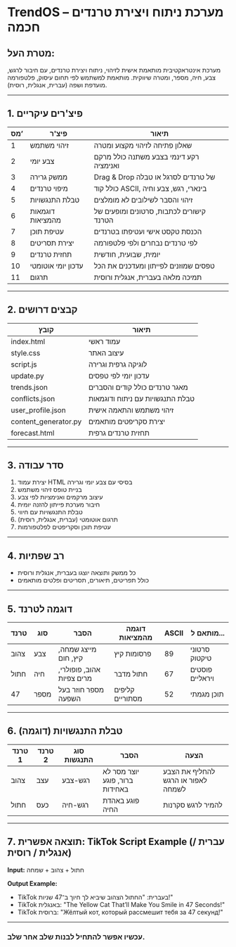 
# TrendOS – מערכת ניתוח ויצירת טרנדים חכמה

## מטרת העל:
מערכת אינטראקטיבית מותאמת אישית לזיהוי, ניתוח ויצירת טרנדים, עם חיבור לרגש, צבע, חיה, מספר, ומטרה שיווקית. מותאמת למשתמש לפי תחום עיסוק, פלטפורמה מועדפת ושפה (עברית, אנגלית, רוסית).

---

## 1. פיצ'רים עיקריים

| מס’ | פיצ'ר | תיאור |
|-----|--------|--------|
| 1 | זיהוי משתמש | שאלון פתיחה לזיהוי מקצוע ומטרה |
| 2 | צבע יומי | רקע דינמי בצבע משתנה כולל מרקם ואנימציה |
| 3 | ממשק גרירה | Drag & Drop של טרנדים לסרגל או טבלה |
| 4 | מיפוי טרנדים | כולל קוד ASCII, בינארי, רגש, צבע וחיה |
| 5 | טבלת התנגשויות | זיהוי והסבר לשילובים לא מומלצים |
| 6 | דוגמאות מהמציאות | קישורים לכתבות, סרטונים ומופעים של הטרנד |
| 7 | עטיפת תוכן | הכנסת טקסט אישי ועטיפתו בטרנדים |
| 8 | יצירת תסריטים | לפי טרנדים נבחרים ולפי פלטפורמה |
| 9 | תחזית טרנדים | יומית, שבועית, חודשית |
|10 | עדכון יומי אוטומטי | טפסים שמוזנים לפייתון ומעדכנים את הכל |
|11 | תרגום | תמיכה מלאה בעברית, אנגלית ורוסית |

---

## 2. קבצים דרושים

| קובץ | תיאור |
|------|--------|
| index.html | עמוד ראשי |
| style.css | עיצוב האתר |
| script.js | לוגיקה גרפית וגרירה |
| update.py | עדכון יומי לפי טפסים |
| trends.json | מאגר טרנדים כולל קודים והסברים |
| conflicts.json | טבלת התנגשויות עם ניתוח ודוגמאות |
| user_profile.json | זיהוי משתמש והתאמה אישית |
| content_generator.py | יצירת סקריפטים מותאמים |
| forecast.html | תחזית טרנדים גרפית |

---

## 3. סדר עבודה

1. יצירת עמוד HTML בסיסי עם צבע יומי וגרירה
2. בניית טופס זיהוי משתמש
3. עיצוב מרקמים ואנימציות לפי צבע
4. חיבור מערכת פייתון להזנה יומית
5. טבלת התנגשויות עם חיווי
6. תרגום אוטומטי (עברית, אנגלית, רוסית)
7. עטיפת תוכן וסקריפטים לפלטפורמות

---

## 4. רב שפתיות

- כל ממשק ותוצאה יוצגו בעברית, אנגלית ורוסית
- כולל תפריטים, תיאורים, תסריטים ופלטים מותאמים

---

## 5. דוגמה לטרנד

| טרנד | סוג | הסבר | דוגמה מהמציאות | ASCII | מותאם ל... |
|------|-----|-------|------------------|--------|-------------|
| צהוב | צבע | מייצג שמחה, קיץ, חום | פרסומות קיץ | 89 | סרטוני טיקטוק |
| חתול | חיה | אהוב, פופולרי, מרים צפיות | חתול מדבר | 67 | פוסטים ויראליים |
| 47 | מספר | מספר חוזר בעל השפעה | קליפים מסתוריים | 52 | תוכן מגמתי |

---

## 6. טבלת התנגשויות (דוגמה)

| טרנד 1 | טרנד 2 | סוג התנגשות | הסבר | הצעה |
|--------|--------|----------------|--------|--------|
| צהוב | עצב | רגש-צבע | יוצר מסר לא ברור, פוגע באחידות | להחליף את הצבע לאפור או הרגש לשמחה |
| חתול | כעס | רגש-חיה | פוגע באהדת החיה | להמיר לרגש סקרנות |

---

## 7. תוצאה אפשרית: TikTok Script Example (עברית / אנגלית / רוסית)

**Input:** חתול + צהוב + שמחה

**Output Example:**

- TikTok בעברית: "החתול הצהוב שיביא לך חיוך ב־47 שניות!"
- TikTok באנגלית: "The Yellow Cat That’ll Make You Smile in 47 Seconds!"
- TikTok ברוסית: "Жёлтый кот, который рассмешит тебя за 47 секунд!"

---

### עכשיו אפשר להתחיל לבנות שלב אחר שלב.

